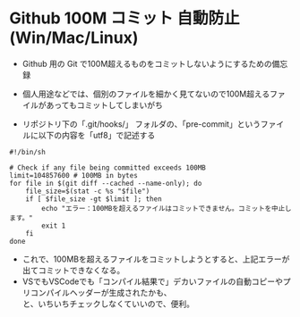 # Github 100M コミット 自動防止 (Win/Mac/Linux)
- Github 用の Git で100M超えるものをコミットしないようにするための備忘録
- 個人用途などでは、個別のファイルを細かく見てないので100M超えるファイルがあってもコミットしてしまいがち

- リポジトリ下の「.git/hooks/」 フォルダの、「pre-commit」というファイルに以下の内容を「utf8」で記述する

```
#!/bin/sh

# Check if any file being committed exceeds 100MB
limit=104857600 # 100MB in bytes
for file in $(git diff --cached --name-only); do
    file_size=$(stat -c %s "$file")
    if [ $file_size -gt $limit ]; then
        echo "エラー：100MBを超えるファイルはコミットできません。コミットを中止します。"
        exit 1
    fi
done
```

- これで、100MBを超えるファイルをコミットしようとすると、上記エラーが出てコミットできなくなる。  
- VSでもVSCodeでも「コンパイル結果で」デカいファイルの自動コピーやプリコンパイルヘッダーが生成されたかも、  
  と、いちいちチェックしなくていいので、便利。

